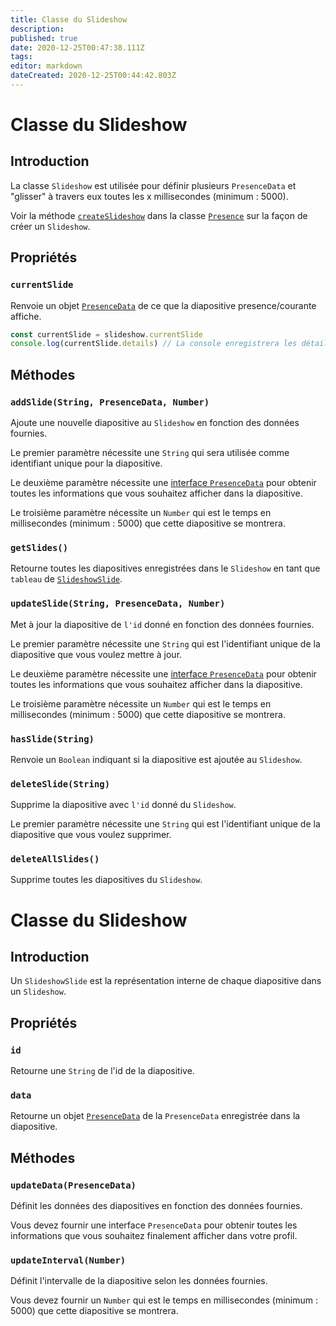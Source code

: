```yaml
---
title: Classe du Slideshow
description:
published: true
date: 2020-12-25T00:47:38.111Z
tags:
editor: markdown
dateCreated: 2020-12-25T00:44:42.803Z
---
```


# Classe du Slideshow

## Introduction

La classe `Slideshow` est utilisée pour définir plusieurs `PresenceData` et "glisser" à travers eux toutes les x millisecondes (minimum : 5000).

Voir la méthode [`createSlideshow`](/dev/presence/class#createslideshow) dans la classe [`Presence`](/dev/presence/class) sur la façon de créer un `Slideshow`.

## Propriétés

### `currentSlide`

Renvoie un objet [`PresenceData`](/dev/presence/class#presencedata-interface) de ce que la diapositive presence/courante affiche.

```typescript
const currentSlide = slideshow.currentSlide
console.log(currentSlide.details) // La console enregistrera les détails du PresenceData
```

## Méthodes

### `addSlide(String, PresenceData, Number)`

Ajoute une nouvelle diapositive au `Slideshow` en fonction des données fournies.

Le premier paramètre nécessite une `String` qui sera utilisée comme identifiant unique pour la diapositive.

Le deuxième paramètre nécessite une [interface `PresenceData`](/dev/presence/class#presencedata-interface) pour obtenir toutes les informations que vous souhaitez afficher dans la diapositive.

Le troisième paramètre nécessite un `Number` qui est le temps en millisecondes (minimum : 5000) que cette diapositive se montrera.

### `getSlides()`

Retourne toutes les diapositives enregistrées dans le `Slideshow` en tant que `tableau` de [`SlideshowSlide`](#slideshowslide-class).

### `updateSlide(String, PresenceData, Number)`

Met à jour la diapositive de `l'id` donné en fonction des données fournies.

Le premier paramètre nécessite une `String` qui est l'identifiant unique de la diapositive que vous voulez mettre à jour.

Le deuxième paramètre nécessite une [interface `PresenceData`](/dev/presence/class#presencedata-interface) pour obtenir toutes les informations que vous souhaitez afficher dans la diapositive.

Le troisième paramètre nécessite un `Number` qui est le temps en millisecondes (minimum : 5000) que cette diapositive se montrera.

### `hasSlide(String)`

Renvoie un `Boolean` indiquant si la diapositive est ajoutée au `Slideshow`.

### `deleteSlide(String)`

Supprime la diapositive avec `l'id` donné du `Slideshow`.

Le premier paramètre nécessite une `String` qui est l'identifiant unique de la diapositive que vous voulez supprimer.

### `deleteAllSlides()`

Supprime toutes les diapositives du `Slideshow`.

# Classe du Slideshow

## Introduction

Un `SlideshowSlide` est la représentation interne de chaque diapositive dans un `Slideshow`.

## Propriétés

### `id`

Retourne une `String` de l'id de la diapositive.

### `data`

Retourne un objet [`PresenceData`](/dev/presence/class#presencedata-interface) de la `PresenceData` enregistrée dans la diapositive.

## Méthodes

### `updateData(PresenceData)`

Définit les données des diapositives en fonction des données fournies.

Vous devez fournir une interface `PresenceData` pour obtenir toutes les informations que vous souhaitez finalement afficher dans votre profil.

### `updateInterval(Number)`

Définit l'intervalle de la diapositive selon les données fournies.

Vous devez fournir un `Number` qui est le temps en millisecondes (minimum : 5000) que cette diapositive se montrera.